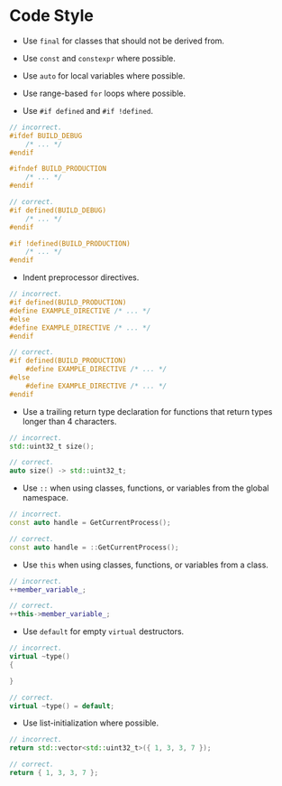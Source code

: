# Code Style
* Use `final` for classes that should not be derived from.
* Use `const` and `constexpr` where possible.
* Use `auto` for local variables where possible.
* Use range-based `for` loops where possible.

* Use `#if defined` and `#if !defined`.
```cpp
// incorrect.
#ifdef BUILD_DEBUG
	/* ... */
#endif

#ifndef BUILD_PRODUCTION
	/* ... */
#endif

// correct.
#if defined(BUILD_DEBUG)
	/* ... */
#endif

#if !defined(BUILD_PRODUCTION)
	/* ... */
#endif
```

* Indent preprocessor directives.
```cpp
// incorrect.
#if defined(BUILD_PRODUCTION)
#define EXAMPLE_DIRECTIVE /* ... */
#else
#define EXAMPLE_DIRECTIVE /* ... */
#endif

// correct.
#if defined(BUILD_PRODUCTION)
	#define EXAMPLE_DIRECTIVE /* ... */
#else
	#define EXAMPLE_DIRECTIVE /* ... */
#endif
```

* Use a trailing return type declaration for functions that return types longer than 4 characters.
```cpp
// incorrect.
std::uint32_t size();

// correct.
auto size() -> std::uint32_t;
```

* Use `::` when using classes, functions, or variables from the global namespace.
```cpp
// incorrect.
const auto handle = GetCurrentProcess();

// correct.
const auto handle = ::GetCurrentProcess();
```

* Use `this` when using classes, functions, or variables from a class.
```cpp
// incorrect.
++member_variable_;

// correct.
++this->member_variable_;
```

* Use `default` for empty `virtual` destructors.
```cpp
// incorrect.
virtual ~type()
{

}

// correct.
virtual ~type() = default;
```

* Use list-initialization where possible.
```cpp
// incorrect.
return std::vector<std::uint32_t>({ 1, 3, 3, 7 });

// correct.
return { 1, 3, 3, 7 };
```
